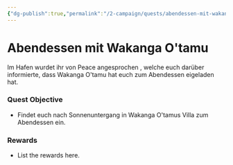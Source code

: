 ```yaml
---
{"dg-publish":true,"permalink":"/2-campaign/quests/abendessen-mit-wakanga-o-tamu/","tags":["quest"]}
---
```



# Abendessen mit Wakanga O'tamu

Im Hafen wurdet ihr von Peace angesprochen , welche euch darüber informierte, dass Wakanga O'tamu hat euch zum Abendessen eigeladen hat.

### Quest Objective

- Findet euch nach Sonnenuntergang in Wakanga O'tamus Villa zum Abendessen ein.

### Rewards

- List the rewards here.
